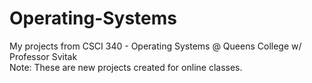 # Operating-Systems
My projects from CSCI 340 - Operating Systems @ Queens College w/ Professor Svitak  
Note: These are new projects created for online classes. 
